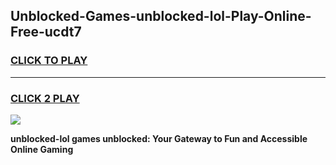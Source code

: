 
## Unblocked-Games-unblocked-lol-Play-Online-Free-ucdt7
<h3>
<a href="https://premium76.site?title=unblocked-lol&ref=26A">CLICK TO PLAY</a></h3>
<hr>

<h3>
<a href="https://premium76.site?title=unblocked-lol&ref=26A">CLICK 2 PLAY</a>
  
</h3>

<a href="https://premium76.site?title=unblocked-lol&ref=26A"><img src="https://clearcache.store/games.png"></a>


**unblocked-lol games unblocked: Your Gateway to Fun and Accessible Online Gaming**
